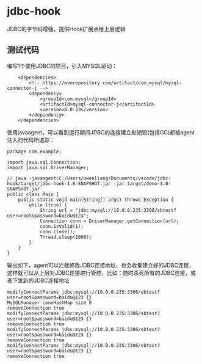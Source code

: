 # jdbc-hook

JDBC的字节码增强，提供Hook扩展点给上层逻辑


## 测试代码

编写1个使用JDBC的项目，引入MYSQL驱动：

```
    <dependencies>
        <!-- https://mvnrepository.com/artifact/com.mysql/mysql-connector-j -->
        <dependency>
            <groupId>com.mysql</groupId>
            <artifactId>mysql-connector-j</artifactId>
            <version>8.0.33</version>
        </dependency>
    </dependencies>
```

使用javaagent，可以看到运行期间JDBC的连接建立和销毁(包括GC)都被agent注入的代码所追踪：

```
package com.example;

import java.sql.Connection;
import java.sql.DriverManager;

// java -javaagent:C:/Users/owenliang/Documents/vscode/jdbc-hook/target/jdbc-hook-1.0-SNAPSHOT.jar -jar target/demo-1.0-SNAPSHOT.jar
public class Main {
    public static void main(String[] args) throws Exception {
        while (true) {
            String url = "jdbc:mysql://10.0.0.235:3306/sbtest?user=root&password=baidu@123";
            Connection conn = DriverManager.getConnection(url);
            conn.isValid(1);
            conn.close();
            Thread.sleep(1000);
        }
    }
}
```

输出如下，agent可以拦截修改JDBC连接地址、也会收集建立好的JDBC连接，这样就可以从上层对JDBC连接进行管控，比如：随时杀死所有的JDBC连接，或者下发新的JDBC连接地址

```
modifyConnectParams jdbc:mysql://10.0.0.235:3306/sbtest?user=root&password=baidu@123 {}
MySQLManager connHashMap size 0
removeConnection true
modifyConnectParams jdbc:mysql://10.0.0.235:3306/sbtest?user=root&password=baidu@123 {}
removeConnection true
modifyConnectParams jdbc:mysql://10.0.0.235:3306/sbtest?user=root&password=baidu@123 {}
removeConnection true
modifyConnectParams jdbc:mysql://10.0.0.235:3306/sbtest?user=root&password=baidu@123 {}
removeConnection true
```